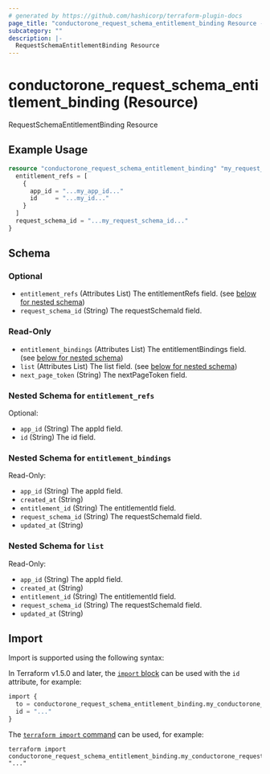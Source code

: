 ```yaml
---
# generated by https://github.com/hashicorp/terraform-plugin-docs
page_title: "conductorone_request_schema_entitlement_binding Resource - terraform-provider-conductorone"
subcategory: ""
description: |-
  RequestSchemaEntitlementBinding Resource
---
```


# conductorone_request_schema_entitlement_binding (Resource)

RequestSchemaEntitlementBinding Resource

## Example Usage

```terraform
resource "conductorone_request_schema_entitlement_binding" "my_request_schema_entitlement_binding" {
  entitlement_refs = [
    {
      app_id = "...my_app_id..."
      id     = "...my_id..."
    }
  ]
  request_schema_id = "...my_request_schema_id..."
}
```

<!-- schema generated by tfplugindocs -->
## Schema

### Optional

- `entitlement_refs` (Attributes List) The entitlementRefs field. (see [below for nested schema](#nestedatt--entitlement_refs))
- `request_schema_id` (String) The requestSchemaId field.

### Read-Only

- `entitlement_bindings` (Attributes List) The entitlementBindings field. (see [below for nested schema](#nestedatt--entitlement_bindings))
- `list` (Attributes List) The list field. (see [below for nested schema](#nestedatt--list))
- `next_page_token` (String) The nextPageToken field.

<a id="nestedatt--entitlement_refs"></a>
### Nested Schema for `entitlement_refs`

Optional:

- `app_id` (String) The appId field.
- `id` (String) The id field.


<a id="nestedatt--entitlement_bindings"></a>
### Nested Schema for `entitlement_bindings`

Read-Only:

- `app_id` (String) The appId field.
- `created_at` (String)
- `entitlement_id` (String) The entitlementId field.
- `request_schema_id` (String) The requestSchemaId field.
- `updated_at` (String)


<a id="nestedatt--list"></a>
### Nested Schema for `list`

Read-Only:

- `app_id` (String) The appId field.
- `created_at` (String)
- `entitlement_id` (String) The entitlementId field.
- `request_schema_id` (String) The requestSchemaId field.
- `updated_at` (String)

## Import

Import is supported using the following syntax:

In Terraform v1.5.0 and later, the [`import` block](https://developer.hashicorp.com/terraform/language/import) can be used with the `id` attribute, for example:

```terraform
import {
  to = conductorone_request_schema_entitlement_binding.my_conductorone_request_schema_entitlement_binding
  id = "..."
}
```

The [`terraform import` command](https://developer.hashicorp.com/terraform/cli/commands/import) can be used, for example:

```shell
terraform import conductorone_request_schema_entitlement_binding.my_conductorone_request_schema_entitlement_binding "..."
```
